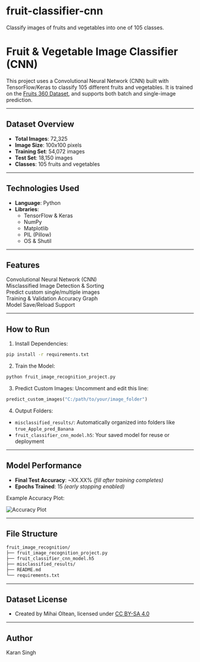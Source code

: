 # fruit-classifier-cnn
Classify images of fruits and vegetables into one of 105 classes.
#  Fruit & Vegetable Image Classifier (CNN)

This project uses a Convolutional Neural Network (CNN) built with TensorFlow/Keras to classify 105 different fruits and vegetables. It is trained on the [Fruits 360 Dataset](https://www.kaggle.com/moltean/fruits), and supports both batch and single-image prediction.

---

##  Dataset Overview

- **Total Images**: 72,325
- **Image Size**: 100x100 pixels
- **Training Set**: 54,072 images
- **Test Set**: 18,150 images
- **Classes**: 105 fruits and vegetables

---

##  Technologies Used

- **Language**: Python
- **Libraries**:
  - TensorFlow & Keras
  - NumPy
  - Matplotlib
  - PIL (Pillow)
  - OS & Shutil

---

##  Features

Convolutional Neural Network (CNN)  
Misclassified Image Detection & Sorting  
Predict custom single/multiple images  
Training & Validation Accuracy Graph  
Model Save/Reload Support

---

##  How to Run

1.  Install Dependencies:
```bash
pip install -r requirements.txt
```

2.  Train the Model:
```bash
python fruit_image_recognition_project.py
```

3.  Predict Custom Images:
Uncomment and edit this line:
```python
predict_custom_images("C:/path/to/your/image_folder")
```

4.  Output Folders:
- `misclassified_results/`: Automatically organized into folders like `true_Apple_pred_Banana`
- `fruit_classifier_cnn_model.h5`: Your saved model for reuse or deployment

---

##  Model Performance

- **Final Test Accuracy**: ~XX.XX% _(fill after training completes)_
- **Epochs Trained**: 15 _(early stopping enabled)_

Example Accuracy Plot:

![Accuracy Plot](accuracy_plot.png)

---

##  File Structure

```bash
fruit_image_recognition/
├── fruit_image_recognition_project.py
├── fruit_classifier_cnn_model.h5
├── misclassified_results/
├── README.md
└── requirements.txt
```

---

##  Dataset License
- Created by Mihai Oltean, licensed under [CC BY-SA 4.0](https://creativecommons.org/licenses/by-sa/4.0/)

---

##  Author
Karan Singh
